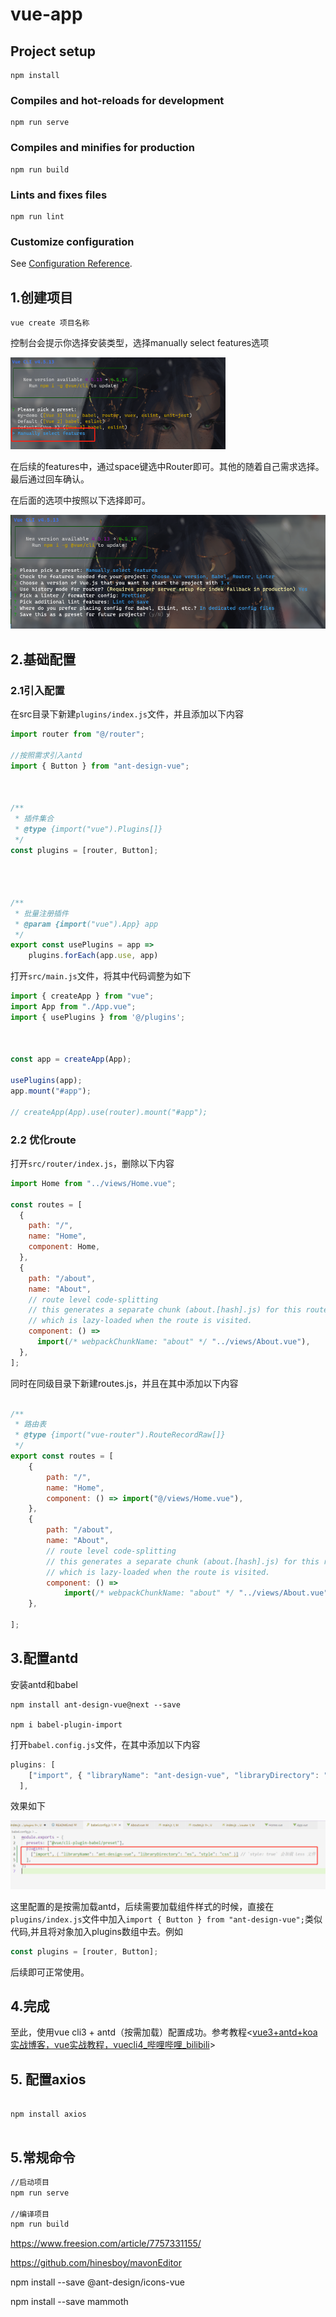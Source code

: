 # vue-app

## Project setup
```
npm install
```

### Compiles and hot-reloads for development
```
npm run serve
```

### Compiles and minifies for production
```
npm run build
```

### Lints and fixes files
```
npm run lint
```

### Customize configuration
See [Configuration Reference](https://cli.vuejs.org/config/).







## 1.创建项目
```
vue create 项目名称

```

控制台会提示你选择安装类型，选择manually select features选项

<img src="./readme/1.png" style="zoom:50%;" />

在后续的features中，通过space键选中Router即可。其他的随着自己需求选择。最后通过回车确认。

在后面的选项中按照以下选择即可。

<img src="./readme/2.png" style="zoom:80%;" />





## 2.基础配置

### 2.1引入配置

在src目录下新建``plugins/index.js``文件，并且添加以下内容

```javascript
import router from "@/router";

//按照需求引入antd
import { Button } from "ant-design-vue";



/**
 * 插件集合
 * @type {import("vue").Plugins[]}
 */
const plugins = [router, Button];




/**
 * 批量注册插件
 * @param {import("vue").App} app
 */
export const usePlugins = app =>
    plugins.forEach(app.use, app)


```

打开``src/main.js``文件，将其中代码调整为如下

```javascript
import { createApp } from "vue";
import App from "./App.vue";
import { usePlugins } from '@/plugins';



const app = createApp(App);

usePlugins(app);
app.mount("#app");

// createApp(App).use(router).mount("#app");

```









### 2.2 优化route

打开``src/router/index.js``，删除以下内容

```javascript
import Home from "../views/Home.vue";

const routes = [
  {
    path: "/",
    name: "Home",
    component: Home,
  },
  {
    path: "/about",
    name: "About",
    // route level code-splitting
    // this generates a separate chunk (about.[hash].js) for this route
    // which is lazy-loaded when the route is visited.
    component: () =>
      import(/* webpackChunkName: "about" */ "../views/About.vue"),
  },
];
```

同时在同级目录下新建routes.js，并且在其中添加以下内容

```javascript

/**
 * 路由表
 * @type {import("vue-router").RouteRecordRaw[]}
 */
export const routes = [
    {
        path: "/",
        name: "Home",
        component: () => import("@/views/Home.vue"),
    },
    {
        path: "/about",
        name: "About",
        // route level code-splitting
        // this generates a separate chunk (about.[hash].js) for this route
        // which is lazy-loaded when the route is visited.
        component: () =>
            import(/* webpackChunkName: "about" */ "../views/About.vue"),
    },

];
```









## 3.配置antd

安装antd和babel

```
npm install ant-design-vue@next --save

npm i babel-plugin-import
```

打开``babel.config.js``文件，在其中添加以下内容

```javascript
plugins: [
    ["import", { "libraryName": "ant-design-vue", "libraryDirectory": "es", "style": "css" }] // `style: true` 会加载 less 文件
  ],
```

效果如下

<img src="./readme/3.png" style="zoom:80%;" />

这里配置的是按需加载antd，后续需要加载组件样式的时候，直接在``plugins/index.js``文件中加入``import { Button } from "ant-design-vue";``类似代码,并且将对象加入plugins数组中去。例如

```javascript
const plugins = [router, Button];
```

后续即可正常使用。









## 4.完成

至此，使用vue cli3 + antd（按需加载）配置成功。参考教程<[vue3+antd+koa实战博客，vue实战教程，vuecli4_哔哩哔哩_bilibili](https://www.bilibili.com/video/BV1Qy4y117gU?p=4)>



## 5. 配置axios

```shell

npm install axios


```









## 5.常规命令

```sh
//启动项目
npm run serve

//编译项目
npm run build
```

https://www.freesion.com/article/7757331155/

https://github.com/hinesboy/mavonEditor



npm install --save @ant-design/icons-vue




npm install --save mammoth